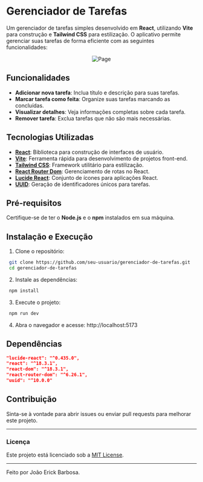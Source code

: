 # Gerenciador de Tarefas

Um gerenciador de tarefas simples desenvolvido em **React**, utilizando **Vite** para construção e **Tailwind CSS** para estilização. O aplicativo permite gerenciar suas tarefas de forma eficiente com as seguintes funcionalidades:

<p align="center">
  <img src="https://i.imgur.com/sa0LK8y.png" alt="Page" >
</p>

## Funcionalidades

- **Adicionar nova tarefa**: Inclua título e descrição para suas tarefas.
- **Marcar tarefa como feita**: Organize suas tarefas marcando as concluídas.
- **Visualizar detalhes**: Veja informações completas sobre cada tarefa.
- **Remover tarefa**: Exclua tarefas que não são mais necessárias.

## Tecnologias Utilizadas

- **[React](https://reactjs.org/)**: Biblioteca para construção de interfaces de usuário.
- **[Vite](https://vitejs.dev/)**: Ferramenta rápida para desenvolvimento de projetos front-end.
- **[Tailwind CSS](https://tailwindcss.com/)**: Framework utilitário para estilização.
- **[React Router Dom](https://reactrouter.com/)**: Gerenciamento de rotas no React.
- **[Lucide React](https://lucide.dev/)**: Conjunto de ícones para aplicações React.
- **[UUID](https://www.npmjs.com/package/uuid)**: Geração de identificadores únicos para tarefas.

## Pré-requisitos

Certifique-se de ter o **Node.js** e o **npm** instalados em sua máquina.

## Instalação e Execução

1. Clone o repositório:

  ```bash
   git clone https://github.com/seu-usuario/gerenciador-de-tarefas.git
   cd gerenciador-de-tarefas
  ```

2. Instale as dependências:

  ```bash
   npm install
  ```

3. Execute o projeto:

  ```bash
   npm run dev
  ```

4. Abra o navegador e acesse: http://localhost:5173

## Dependências

```json
"lucide-react": "^0.435.0",
"react": "^18.3.1",
"react-dom": "^18.3.1",
"react-router-dom": "^6.26.1",
"uuid": "^10.0.0"
```

## Contribuição

Sinta-se à vontade para abrir issues ou enviar pull requests para melhorar este projeto.

---

### Licença

Este projeto está licenciado sob a [MIT License](./LICENSE).

---

Feito por João Erick Barbosa.
